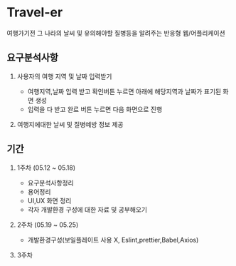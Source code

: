 # Travel-er
여행가기전 그 나라의 날씨 및 유의해야할 질병등을 알려주는 반응형 웹/어플리케이션

## 요구분석사항

1. 사용자의 여행 지역 및 날짜 입력받기
    - 여행지역,날짜 입력 받고 확인버튼 누르면 아래에 해당지역과 날짜가 표기된 화면 생성
    - 입력을 다 받고 완료 버튼 누르면 다음 화면으로 진행

2. 여행지에대한 날씨 및 질병예방 정보 제공


## 기간

1. 1주차 (05.12 ~ 05.18)
    - 요구분석사항정리
    - 용어정리
    - UI,UX 화면 정리
    - 각자 개발환경 구성에 대한 자료 및 공부해오기

2. 2주차 (05.19 ~ 05.25)
    - 개발환경구성(보일플레이트 사용 X, Eslint,prettier,Babel,Axios)
    
3. 3주차 

